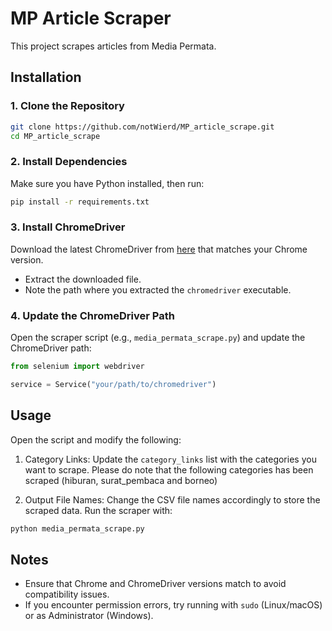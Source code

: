 # MP Article Scraper

This project scrapes articles from Media Permata.

## Installation

### 1. Clone the Repository
```sh
git clone https://github.com/notWierd/MP_article_scrape.git
cd MP_article_scrape
```

### 2. Install Dependencies
Make sure you have Python installed, then run:
```sh
pip install -r requirements.txt
```

### 3. Install ChromeDriver
Download the latest ChromeDriver from [here](https://developer.chrome.com/docs/chromedriver/downloads) that matches your Chrome version.

- Extract the downloaded file.
- Note the path where you extracted the `chromedriver` executable.

### 4. Update the ChromeDriver Path
Open the scraper script (e.g., `media_permata_scrape.py`) and update the ChromeDriver path:
```python
from selenium import webdriver

service = Service("your/path/to/chromedriver")
```

## Usage
Open the script and modify the following:

1. Category Links: Update the `category_links` list with the categories you want to scrape. Please do note that the following categories has been scraped (hiburan, surat_pembaca and borneo)

2. Output File Names: Change the CSV file names accordingly to store the scraped data.
Run the scraper with:
```sh
python media_permata_scrape.py
```

## Notes
- Ensure that Chrome and ChromeDriver versions match to avoid compatibility issues.
- If you encounter permission errors, try running with `sudo` (Linux/macOS) or as Administrator (Windows).

